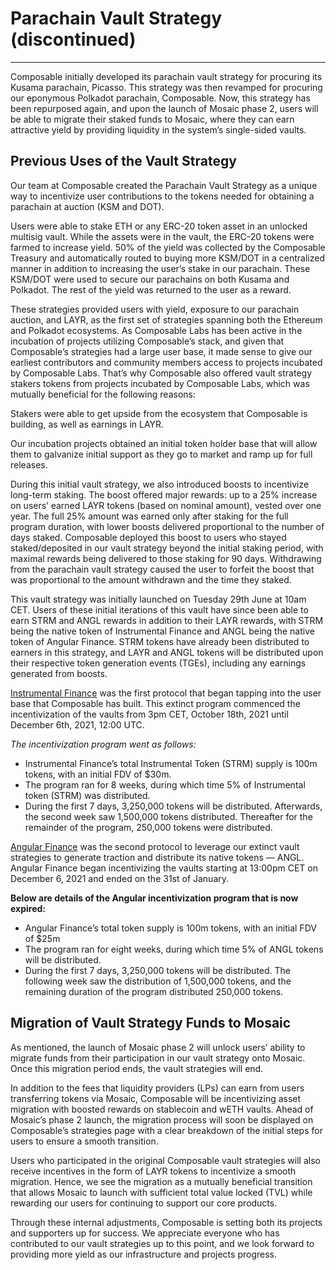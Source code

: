 # Parachain Vault Strategy (discontinued)

---

Composable initially developed its parachain vault strategy for procuring its Kusama parachain, Picasso. 
This strategy was then revamped for procuring our eponymous Polkadot parachain, Composable. Now, this strategy has been
repurposed again, and upon the launch of Mosaic phase 2, users will be able to migrate their staked funds to Mosaic, 
where they can earn attractive yield by providing liquidity in the system’s single-sided vaults.


## Previous Uses of the Vault Strategy

Our team at Composable created the Parachain Vault Strategy as a unique way to incentivize user contributions to the 
tokens needed for obtaining a parachain at auction (KSM and DOT). 

Users were able to stake ETH or any ERC-20 token asset in an unlocked multisig vault. 
While the assets were in the vault, the ERC-20 tokens were farmed to increase yield. 50% of the yield was collected by 
the Composable Treasury and automatically routed to buying more KSM/DOT in a centralized manner in addition to 
increasing the user’s stake in our parachain. These KSM/DOT were used to secure our parachains on both Kusama and 
Polkadot. The rest of the yield was returned to the user as a reward. 

These strategies provided users with yield, exposure to our parachain auction, and LAYR, as the first set of strategies 
spanning both the Ethereum and Polkadot ecosystems. As Composable Labs has been active in the incubation of projects 
utilizing Composable’s stack, and given that Composable’s strategies had a large user base, it made sense to give our 
earliest contributors and community members access to projects incubated by Composable Labs. That’s why Composable also 
offered vault strategy stakers tokens from projects incubated by Composable Labs, which was mutually beneficial for the 
following reasons:

Stakers were able to get upside from the ecosystem that Composable is building, as well as earnings in LAYR.

Our incubation projects obtained an initial token holder base that will allow them to galvanize initial support as they 
go to market and ramp up for full releases.

During this initial vault strategy, we also introduced boosts to incentivize long-term staking. The boost offered major 
rewards: up to a 25% increase on users’ earned LAYR tokens (based on nominal amount), vested over one year. 
The full 25% amount was earned only after staking for the full program duration, with lower boosts delivered 
proportional to the number of days staked. Composable deployed this boost to users who stayed staked/deposited in our 
vault strategy beyond the initial staking period, with maximal rewards being delivered to those staking for 90 days. 
Withdrawing from the parachain vault strategy caused the user to forfeit the boost that was proportional to the amount 
withdrawn and the time they staked. 

This vault strategy was initially launched on Tuesday 29th June at 10am CET. Users of these initial iterations of this 
vault have since been able to earn STRM and ANGL rewards in addition to their LAYR rewards, with STRM being the native 
token of Instrumental Finance and ANGL being the native token of Angular Finance. STRM tokens have already been 
distributed to earners in this strategy, and LAYR and ANGL tokens will be distributed upon their respective token 
generation events (TGEs), including any earnings generated from boosts.

[Instrumental Finance](instrumental.finance) was the first protocol that began tapping into the user base that 
Composable has built. This extinct program commenced the incentivization of the vaults from 3pm CET, October 18th, 
2021 until December 6th, 2021, 12:00 UTC.

_The incentivization program went as follows:_



* Instrumental Finance’s total Instrumental Token (STRM) supply is 100m tokens, with an initial FDV of $30m.
* The program ran for 8 weeks, during which time 5% of Instrumental token (STRM) was distributed.
* During the first 7 days, 3,250,000 tokens will be distributed. Afterwards, the second week saw 1,500,000 tokens distributed. 
  Thereafter for the remainder of the program, 250,000 tokens were distributed.

[Angular Finance](https://www.angular.finance/) was the second protocol to leverage our extinct vault strategies to 
generate traction and distribute its native tokens — ANGL. Angular Finance began incentivizing the vaults starting at 
13:00pm CET on December 6, 2021 and ended on the 31st of January.

**Below are details of the Angular incentivization program that is now expired:**



* Angular Finance’s total token supply is 100m tokens, with an initial FDV of $25m
* The program ran for eight weeks, during which time 5% of ANGL tokens will be distributed.
* During the first 7 days, 3,250,000 tokens will be distributed. The following week saw the distribution of 1,500,000 
  tokens, and the remaining duration of the program distributed 250,000 tokens.


## Migration of Vault Strategy Funds to Mosaic

As mentioned, the launch of Mosaic phase 2 will unlock users’ ability to migrate funds from their participation in our
vault strategy onto Mosaic. Once this migration period ends, the vault strategies will end.

In addition to the fees that liquidity providers (LPs) can earn from users transferring tokens via Mosaic, 
Composable will be incentivizing asset migration with boosted rewards on stablecoin and wETH vaults. 
Ahead of Mosaic’s phase 2 launch, the migration process will soon be displayed on Composable’s strategies page with a 
clear breakdown of the initial steps for users to ensure a smooth transition.

Users who participated in the original Composable vault strategies will also receive incentives in the form of LAYR 
tokens to incentivize a smooth migration. Hence, we see the migration as a mutually beneficial transition that allows 
Mosaic to launch with sufficient total value locked (TVL) while rewarding our users for continuing to support our core 
products.

Through these internal adjustments, Composable is setting both its projects and supporters up for success. 
We appreciate everyone who has contributed to our vault strategies up to this point, and we look forward to providing 
more yield as our infrastructure and projects progress.